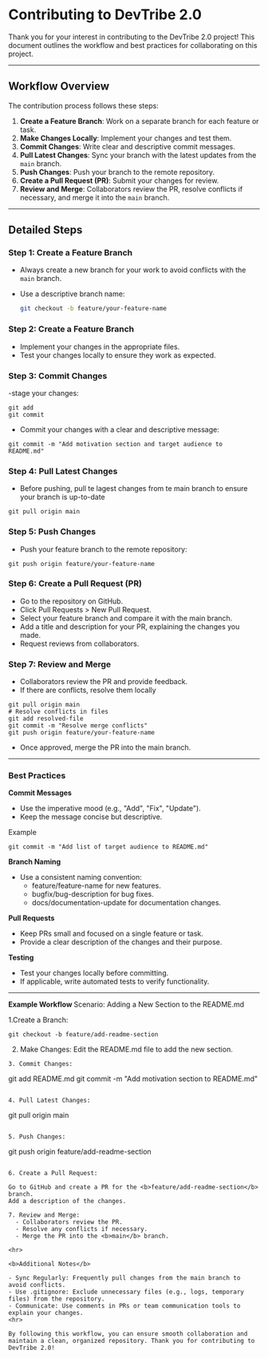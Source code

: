 # Contributing to DevTribe 2.0

Thank you for your interest in contributing to the DevTribe 2.0 project! This document outlines the workflow and best practices for collaborating on this project.

---

## Workflow Overview

The contribution process follows these steps:
1. **Create a Feature Branch**: Work on a separate branch for each feature or task.
2. **Make Changes Locally**: Implement your changes and test them.
3. **Commit Changes**: Write clear and descriptive commit messages.
4. **Pull Latest Changes**: Sync your branch with the latest updates from the `main` branch.
5. **Push Changes**: Push your branch to the remote repository.
6. **Create a Pull Request (PR)**: Submit your changes for review.
7. **Review and Merge**: Collaborators review the PR, resolve conflicts if necessary, and merge it into the `main` branch.

---

## Detailed Steps

### Step 1: Create a Feature Branch
- Always create a new branch for your work to avoid conflicts with the `main` branch.
- Use a descriptive branch name:

  ```sh
  git checkout -b feature/your-feature-name

### Step 2: Create a Feature Branch

- Implement your changes in the appropriate files.
- Test your changes locally to ensure they work as expected.

### Step 3: Commit Changes

-stage your changes:

```
git add
git commit
```
- Commit your changes with a clear and descriptive message:
```
git commit -m "Add motivation section and target audience to README.md"
```

### Step 4: Pull Latest Changes
 - Before pushing, pull te lagest changes from te main branch to ensure your branch is up-to-date
 
 ```
 git pull origin main

 ```
### Step 5: Push Changes
- Push your feature branch to the remote repository:

```
git push origin feature/your-feature-name

```

### Step 6: Create a Pull Request (PR)
- Go to the repository on GitHub.
- Click Pull Requests > New Pull Request.
- Select your feature branch and compare it with the main branch.
- Add a title and description for your PR, explaining the changes you made.
- Request reviews from collaborators.

### Step 7: Review and Merge
- Collaborators review the PR and provide feedback.
- If there are conflicts, resolve them locally

```
git pull origin main
# Resolve conflicts in files
git add resolved-file
git commit -m "Resolve merge conflicts"
git push origin feature/your-feature-name

```
- Once approved, merge the PR into the main branch.

<hr>

### Best Practices

<b>Commit Messages</b>

- Use the imperative mood (e.g., "Add", "Fix", "Update").
- Keep the message concise but descriptive.

Example
```
git commit -m "Add list of target audience to README.md"

```

<b>Branch Naming </b>

- Use a consistent naming convention:
  - feature/feature-name for new features.
  - bugfix/bug-description for bug fixes.
  - docs/documentation-update for documentation changes.

<b>Pull Requests</b>
- Keep PRs small and focused on a single feature or task.
- Provide a clear description of the changes and their purpose.

<b>Testing</b>

- Test your changes locally before committing.
- If applicable, write automated tests to verify functionality.

<hr>

<b>Example Workflow </b>
Scenario: Adding a New Section to the README.md

1.Create a Branch:
```
git checkout -b feature/add-readme-section

```

2. Make Changes: Edit the README.md file to add the new section.


```
3. Commit Changes:

```
git add README.md
git commit -m "Add motivation section to README.md"

```

4. Pull Latest Changes:
```

git pull origin main

```

5. Push Changes:
```
git push origin feature/add-readme-section

```

6. Create a Pull Request:

Go to GitHub and create a PR for the <b>feature/add-readme-section</b> branch.
Add a description of the changes.

7. Review and Merge:
  - Collaborators review the PR.
  - Resolve any conflicts if necessary.
  - Merge the PR into the <b>main</b> branch.

<hr>

<b>Additional Notes</b>

- Sync Regularly: Frequently pull changes from the main branch to avoid conflicts.
- Use .gitignore: Exclude unnecessary files (e.g., logs, temporary files) from the repository.
- Communicate: Use comments in PRs or team communication tools to explain your changes.
<hr>

By following this workflow, you can ensure smooth collaboration and maintain a clean, organized repository. Thank you for contributing to DevTribe 2.0!